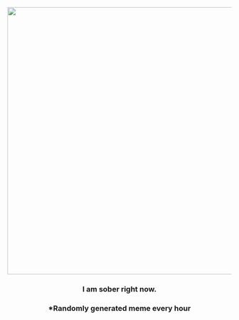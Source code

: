 <p align="center">
        <img src="https://i.redd.it/hkzlgu51771a1.jpg" width="600" height="600">
        </p>
        <h3 align="center">I am sober right now.</h3>
        <h3 align="center">*Randomly generated meme every hour</h3>
    